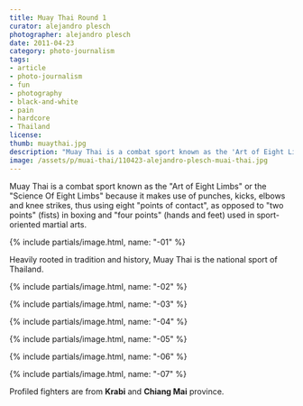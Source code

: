 ```yaml
---
title: Muay Thai Round 1
curator: alejandro plesch
photographer: alejandro plesch
date: 2011-04-23
category: photo-journalism
tags:
- article
- photo-journalism
- fun
- photography
- black-and-white
- pain
- hardcore
- Thailand
license:
thumb: muaythai.jpg
description: "Muay Thai is a combat sport known as the 'Art of Eight Limbs' or the 'Science Of Eight Limbs' because it makes use of punches, kicks, elbows and knee strikes, thus using eight points of contact, as opposed to two points, fists, in boxing and four points, hands and feet, used in sport-oriented martial arts."
image: /assets/p/muai-thai/110423-alejandro-plesch-muai-thai.jpg
---
```


Muay Thai is a combat sport known as the "Art of Eight Limbs" or the "Science Of Eight Limbs" because it makes use of punches, kicks, elbows and knee strikes, thus using eight "points of contact", as opposed to "two points" (fists) in boxing and "four points" (hands and feet) used in sport-oriented martial arts.

{% include partials/image.html, name: "-01" %}

Heavily rooted in tradition and history, Muay Thai is the national sport of Thailand.   

{% include partials/image.html, name: "-02" %}


{% include partials/image.html, name: "-03" %}


{% include partials/image.html, name: "-04" %}


{% include partials/image.html, name: "-05" %}


{% include partials/image.html, name: "-06" %}


{% include partials/image.html, name: "-07" %}

Profiled fighters are from **Krabi** and **Chiang Mai** province.
